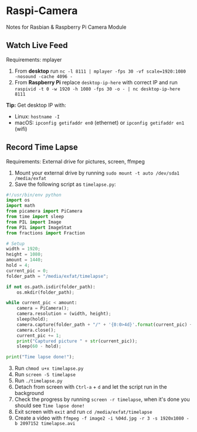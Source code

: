 # Raspi-Camera
Notes for Rasbian &amp; Raspberry Pi Camera Module

## Watch Live Feed
Requirements: mplayer
1. From **desktop** run `nc -l 8111 | mplayer -fps 30 -vf scale=1920:1080 -nosound -cache 4096 -`
2. From **Raspberry Pi** replace `desktop-ip-here` with correct IP and run `raspivid -t 0 -w 1920 -h 1080 -fps 30 -o - | nc desktop-ip-here 8111`

**Tip:** Get desktop IP with:
* Linux: `hostname -I`
* macOS: `ipconfig getifaddr en0` (ethernet) or `ipconfig getifaddr en1` (wifi)

## Record Time Lapse
Requirements: External drive for pictures, screen, ffmpeg

1. Mount your external drive by running `sudo mount -t auto /dev/sda1 /media/exfat`
2. Save the following script as `timelapse.py`:
```python
#!/usr/bin/env python
import os
import math
from picamera import PiCamera
from time import sleep
from PIL import Image
from PIL import ImageStat
from fractions import Fraction

# Setup
width = 1920;
height = 1080;
amount = 1440;
hold = 4;
current_pic = 0;
folder_path = "/media/exfat/timelapse";

if not os.path.isdir(folder_path):
    os.mkdir(folder_path);

while current_pic < amount:
    camera = PiCamera();
    camera.resolution = (width, height);
    sleep(hold);
    camera.capture(folder_path + "/" + '{0:0>4d}'.format(current_pic) + ".jpg");
    camera.close();
    current_pic += 1;
    print("Captured picture " + str(current_pic));
    sleep(60 - hold);

print("Time lapse done!");
```
3. Run `chmod u+x timelapse.py`
4. Run `screen -S timelapse`
5. Run `./timelapse.py`
6. Detach from screen with `Ctrl-a` + `d` and let the script run in the background
7. Check the progress by running `screen -r timelapse`, when it's done you should see `Time lapse done!`
8. Exit screen with `exit` and run `cd /media/exfat/timelapse`
9. Create a video with `ffmpeg -f image2 -i %04d.jpg -r 3 -s 1920x1080 -b 2097152 timelapse.avi`
